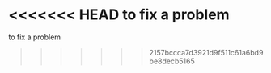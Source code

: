 <<<<<<< HEAD
to fix a problem
=======
to fix a problem
>>>>>>> 2157bccca7d3921d9f511c61a6bd9be8decb5165
